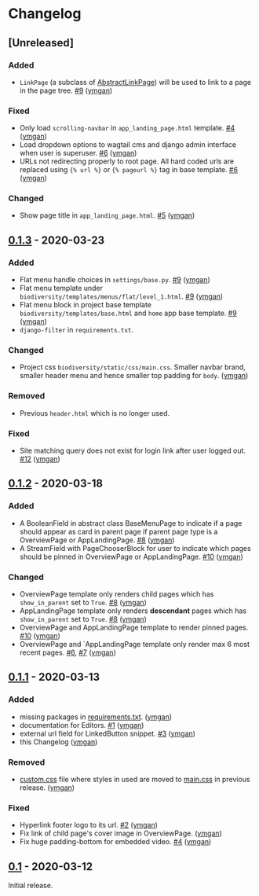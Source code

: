 # Changelog

## [Unreleased]

### Added

- `LinkPage` (a subclass of [AbstractLinkPage](https://wagtailmenus.readthedocs.io/en/stable/abstractlinkpage.html)) 
will be used to link to a page in the page tree. 
[#9](https://git.bebif.be/antabif/biodiversityaq/issues/9) ([ymgan](https://git.bebif.be/ymgan))

### Fixed

- Only load `scrolling-navbar` in `app_landing_page.html` template. 
[#4](https://git.bebif.be/antabif/biodiversityaq/issues/4) ([ymgan](https://git.bebif.be/ymgan))
- Load dropdown options to wagtail cms and django admin interface when user is superuser. 
[#6](https://git.bebif.be/antabif/biodiversityaq/issues/6) ([ymgan](https://git.bebif.be/ymgan))
- URLs not redirecting properly to root page. All hard coded urls are replaced using `{% url %}` or `{% pageurl %}` 
tag in base template. [#6](https://git.bebif.be/antabif/biodiversityaq/issues/6) ([ymgan](https://git.bebif.be/ymgan))

### Changed

- Show page title in `app_landing_page.html`. 
[#5](https://git.bebif.be/antabif/biodiversityaq/issues/5) ([ymgan](https://git.bebif.be/ymgan))

## [0.1.3](https://gitlab.com/ymgan/biodiversity-aq-dev/-/releases/v0.1.3) - 2020-03-23

### Added
- Flat menu handle choices in `settings/base.py`. [#9](https://gitlab.com/ymgan/biodiversity-aq-dev/-/issues/9) 
([ymgan](https://gitlab.com/ymgan))
- Flat menu template under `biodiversity/templates/menus/flat/level_1.html`. 
[#9](https://gitlab.com/ymgan/biodiversity-aq-dev/-/issues/9) 
([ymgan](https://gitlab.com/ymgan))
- Flat menu block in project base template `biodiversity/templates/base.html` and `home` app base template. 
[#9](https://gitlab.com/ymgan/biodiversity-aq-dev/-/issues/9) 
([ymgan](https://gitlab.com/ymgan))
- `django-filter` in `requirements.txt`.

### Changed
- Project css `biodiversity/static/css/main.css`. Smaller navbar brand, smaller header menu and hence smaller top 
padding for `body`. ([ymgan](https://gitlab.com/ymgan))

### Removed 
- Previous `header.html` which is no longer used.

### Fixed
- Site matching query does not exist for login link after user logged out. 
[#12](https://gitlab.com/ymgan/biodiversity-aq-dev/-/issues/12) 
([ymgan](https://gitlab.com/ymgan))

## [0.1.2](https://gitlab.com/ymgan/biodiversity-aq-dev/-/releases/v0.1.2) - 2020-03-18

### Added
- A BooleanField in abstract class BaseMenuPage to indicate if a page should appear as card in parent page if 
parent page type is a OverviewPage or AppLandingPage. 
[#8](https://gitlab.com/ymgan/biodiversity-aq-dev/-/issues/8)  ([ymgan](https://gitlab.com/ymgan))
- A StreamField with PageChooserBlock for user to indicate which pages should be pinned in OverviewPage or 
AppLandingPage. 
[#10](https://gitlab.com/ymgan/biodiversity-aq-dev/-/issues/10)  ([ymgan](https://gitlab.com/ymgan))

### Changed
- OverviewPage template only renders child pages which has `show_in_parent` set to `True`. 
[#8](https://gitlab.com/ymgan/biodiversity-aq-dev/-/issues/8)  ([ymgan](https://gitlab.com/ymgan))
- AppLandingPage template only renders **descendant** pages which has `show_in_parent` set to `True`. 
[#8](https://gitlab.com/ymgan/biodiversity-aq-dev/-/issues/8)  ([ymgan](https://gitlab.com/ymgan))
- OverviewPage and AppLandingPage template to render pinned pages. 
[#10](https://gitlab.com/ymgan/biodiversity-aq-dev/-/issues/10)  ([ymgan](https://gitlab.com/ymgan))
- OverviewPage and `AppLandingPage template only render max 6 most recent pages. 
[#6](https://gitlab.com/ymgan/biodiversity-aq-dev/-/issues/6), 
[#7](https://gitlab.com/ymgan/biodiversity-aq-dev/-/issues/7) ([ymgan](https://gitlab.com/ymgan))


## [0.1.1](https://gitlab.com/ymgan/biodiversity-aq-dev/-/releases/v0.1.1) - 2020-03-13

### Added
- missing packages in [requirements.txt](requirements.txt). ([ymgan](https://gitlab.com/ymgan))
- documentation for Editors. [#1](https://gitlab.com/ymgan/biodiversity-aq-dev/-/issues/1) ([ymgan](https://gitlab.com/ymgan))
- external url field for LinkedButton snippet. [#3](https://gitlab.com/ymgan/biodiversity-aq-dev/-/issues/3) ([ymgan](https://gitlab.com/ymgan))
- this Changelog ([ymgan](https://gitlab.com/ymgan))

### Removed
- [custom.css](biodiversity/static/css/custom.css) file where styles in used are moved to 
[main.css](biodiversity/static/css/main.css) in previous release. ([ymgan](https://gitlab.com/ymgan))

### Fixed
- Hyperlink footer logo to its url. [#2](https://gitlab.com/ymgan/biodiversity-aq-dev/-/issues/2) ([ymgan](https://gitlab.com/ymgan))
- Fix link of child page's cover image in OverviewPage. ([ymgan](https://gitlab.com/ymgan))
- Fix huge padding-bottom for embedded video. [#4](https://gitlab.com/ymgan/biodiversity-aq-dev/-/issues/4) ([ymgan](https://gitlab.com/ymgan))

## [0.1](https://gitlab.com/ymgan/biodiversity-aq-dev/-/releases/v0.1) - 2020-03-12

Initial release.
